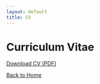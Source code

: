 ```yaml
---
layout: default
title: CV
---
```




# Curriculum Vitae

[Download CV (PDF)](CV_SevincOzturk.pdf)

[Back to Home](index.md)
